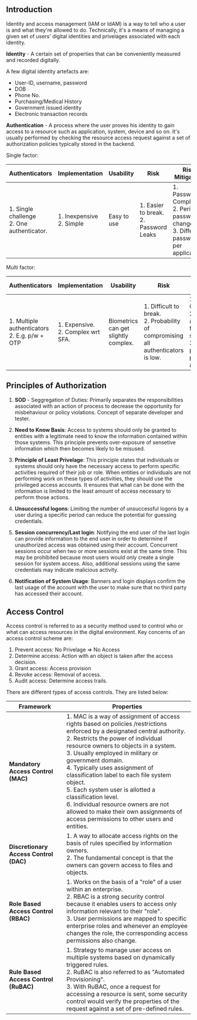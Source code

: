 ## Introduction
Identity and access management (IAM or IdAM) is a way to tell who a user is and what they're allowed to do. Technically, it's a means of managing a given set of users' digital identities and privelages associated with each identity. 

**Identity** - A certain set of properties that can be conveniently measured and recorded digitally.

A few digital identity artefacts are:

* User-ID, username, password
* DOB
* Phone No.
* Purchasing/Medical History
* Government issued identity
* Electronic transaction records

**Authentication** - A process where the user proves his identity to gain access to a resource such as application, system, device and so on. It's usually performed by checking the resource access request against a set of authorization policies typically stored in the backend.

Single factor:

| Authenticators | Implementation | Usability | Risk | Risk Mitigation |
|---|---|---|---|---|
| 1. Single challenge<br>2. One authenticator. | 1. Inexpensive<br>2. Simple | Easy to use | 1. Easier to break.<br>2. Password Leaks | 1. Password Complexity<br>2. Periodic password change.<br>3. Different passwords per application. |

Multi factor:

| Authenticators | Implementation | Usability | Risk | Risk Mitigation |
|---|---|---|---|---|
| 1. Multiple authenticators<br>2. E.g. p/w + OTP | 1. Expensive.<br>2. Complex wrt SFA. | Biometrics can get slightly complex. | 1. Difficult to break.<br>2. Probability of compromising all authenticators is low.  | 1. Password Complexity<br>2. Keeping authentication factors secure.<br>3. Different passwords per application. |

## Principles of Authorization

1. **SOD** - Seggregation of Duties: Primarily separates the responsibilities associated with an action of process to decrease the opportunity for misbehaviour or policy violations. Concept of separate developer and tester.

2. **Need to Know Basis**: Access to systems should only be granted to entities with a legitimate need to know the information contained within those systems. This principle prevents over-exposure of sensetive information which then becomes likely to be misused.

3. **Principle of Least Privelage**: This principle states that individuals or systems should only have the necessary access to perform specific activities required of their job or role. When entities or individuals are not performing work on these types of activities, they should use the privileged access accounts. It ensures that what can be done with the information is limited to the least amount of access necessary to perform those actions.

4. **Unsuccessful logons**: Limiting the number of unsuccessful logons by a user during a specific period can reduce the potential for guessing credentials.

5. **Session concurrency/Last login**: Notifying the end user of the last login can provide information to the end user in order to determine if unauthorized access was obtained using their account. Concurrent sessions occur when two or more sessions exist at the same time. This may be prohibited because most users would only create a single session for system access. Also, additional sessions using the same credentials may indicate malicious activity.

6. **Notification of System Usage**: Banners and login displays confirm the last usage of the account with the user to make sure that no third party has accessed their account.

## Access Control

Access control is referred to as a security method used to control who or what can access resources in the digital environment. Key concerns of an access control scheme are:

1. Prevent access: No Privelage => No Access
2. Determine access: Action with an object is taken after the access decision.
3. Grant access: Access provision
4. Revoke access: Removal of access.
5. Audit access: Determine access trails.

There are different types of access controls. They are listed below:

| Framework | Properties |
|---|---|
| **Mandatory Access Control (MAC)** | 1. MAC is a way of assignment of access rights based on policies /restrictions enforced by a designated central authority.<br>2. Restricts the power of individual resource owners to objects in a system.<br>3. Usually employed in military or government domain.<br>4. Typically uses assignment of classification label to each file system object.<br>5. Each system user is allotted a classification level.<br>6. Individual resource owners are not allowed to make their own assignments of access permissions to other users and entities. |
| **Discretionary Access Control (DAC)** | 1. A way to allocate access rights on the basis of rules specified by information owners.<br>2. The fundamental concept is that the owners can govern access to files and objects. |
| **Role Based Access Control (RBAC)** | 1. Works on the basis of a "role" of a user within an enterprise.<br>2. RBAC is a strong security control because it enables users to access only information relevant to their "role".<br>3. User permissions are mapped to specific enterprise roles and whenever an employee changes the role, the corresponding access permissions also change.  |
| **Rule Based Access Control (RuBAC)** | 1. Strategy to manage user access on multiple systems based on dynamically triggered rules.<br>2. RuBAC is also referred to as "Automated Provisioning".<br>3. With RuBAC, once a request for accessing a resource is sent, some security control would verify the properties of the request against a set of pre-defined rules. |



